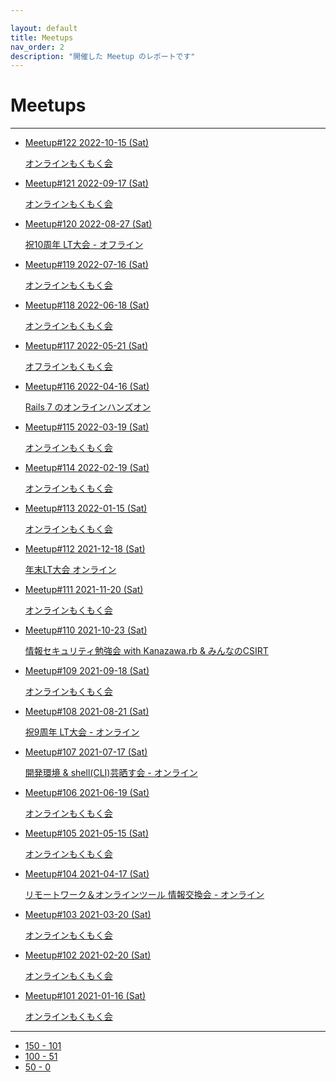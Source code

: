 ```yaml
---

layout: default
title: Meetups
nav_order: 2
description: "開催した Meetup のレポートです"
---
```


# Meetups

---

<ul>
  <li class="meetup__card">
    <a href="/122" class="meetup__link">Meetup#122
      <span class="meetup__date text-grey-dk-000">2022-10-15 (Sat)</span>
      <p class="meetup__description text-grey-dk-300">
        オンラインもくもく会
      </p>
    </a>
  </li>

  <li class="meetup__card">
    <a href="/121" class="meetup__link">Meetup#121
      <span class="meetup__date text-grey-dk-000">2022-09-17 (Sat)</span>
      <p class="meetup__description text-grey-dk-300">
        オンラインもくもく会
      </p>
    </a>
  </li>

  <li class="meetup__card">
    <a href="/120" class="meetup__link">Meetup#120
      <span class="meetup__date text-grey-dk-000">2022-08-27 (Sat)</span>
      <p class="meetup__description text-grey-dk-300">
        祝10周年 LT大会 - オフライン
      </p>
    </a>
  </li>

  <li class="meetup__card">
    <a href="/119" class="meetup__link">Meetup#119
      <span class="meetup__date text-grey-dk-000">2022-07-16 (Sat)</span>
      <p class="meetup__description text-grey-dk-300">
      オンラインもくもく会
      </p>
    </a>
  </li>

  <li class="meetup__card">
    <a href="/118" class="meetup__link">Meetup#118
      <span class="meetup__date text-grey-dk-000">2022-06-18 (Sat)</span>
      <p class="meetup__description text-grey-dk-300">
      オンラインもくもく会
      </p>
    </a>
  </li>

  <li class="meetup__card">
    <a href="/117" class="meetup__link">Meetup#117
      <span class="meetup__date text-grey-dk-000">2022-05-21 (Sat)</span>
      <p class="meetup__description text-grey-dk-300">
      オフラインもくもく会
      </p>
    </a>
  </li>

  <li class="meetup__card">
    <a href="/116" class="meetup__link">Meetup#116
      <span class="meetup__date text-grey-dk-000">2022-04-16 (Sat)</span>
      <p class="meetup__description text-grey-dk-300">
      Rails 7 のオンラインハンズオン
      </p>
    </a>
  </li>

  <li class="meetup__card">
    <a href="/115" class="meetup__link">Meetup#115
      <span class="meetup__date text-grey-dk-000">2022-03-19 (Sat)</span>
      <p class="meetup__description text-grey-dk-300">
      オンラインもくもく会
      </p>
    </a>
  </li>

  <li class="meetup__card">
    <a href="/114" class="meetup__link">Meetup#114
      <span class="meetup__date text-grey-dk-000">2022-02-19 (Sat)</span>
      <p class="meetup__description text-grey-dk-300">
      オンラインもくもく会
      </p>
    </a>
  </li>

  <li class="meetup__card">
    <a href="/113" class="meetup__link">Meetup#113
      <span class="meetup__date text-grey-dk-000">2022-01-15 (Sat)</span>
      <p class="meetup__description text-grey-dk-300">
      オンラインもくもく会
      </p>
    </a>
  </li>

  <li class="meetup__card">
    <a href="/112" class="meetup__link">Meetup#112
      <span class="meetup__date text-grey-dk-000">2021-12-18 (Sat)</span>
      <p class="meetup__description text-grey-dk-300">
      年末LT大会 オンライン
      </p>
    </a>
  </li>

  <li class="meetup__card">
    <a href="/111" class="meetup__link">Meetup#111
      <span class="meetup__date text-grey-dk-000">2021-11-20 (Sat)</span>
      <p class="meetup__description text-grey-dk-300">
      オンラインもくもく会
      </p>
    </a>
  </li>

  <li class="meetup__card">
    <a href="/110" class="meetup__link">Meetup#110
      <span class="meetup__date text-grey-dk-000">2021-10-23 (Sat)</span>
      <p class="meetup__description text-grey-dk-300">
      情報セキュリティ勉強会 with Kanazawa.rb & みんなのCSIRT
      </p>
    </a>
  </li>

  <li class="meetup__card">
    <a href="/109" class="meetup__link">Meetup#109
      <span class="meetup__date text-grey-dk-000">2021-09-18 (Sat)</span>
      <p class="meetup__description text-grey-dk-300">
      オンラインもくもく会
      </p>
    </a>
  </li>

  <li class="meetup__card">
    <a href="/108" class="meetup__link">Meetup#108
      <span class="meetup__date text-grey-dk-000">2021-08-21 (Sat)</span>
      <p class="meetup__description text-grey-dk-300">
      祝9周年 LT大会 - オンライン
      </p>
    </a>
  </li>

  <li class="meetup__card">
    <a href="/107" class="meetup__link">Meetup#107
      <span class="meetup__date text-grey-dk-000">2021-07-17 (Sat)</span>
      <p class="meetup__description text-grey-dk-300">
      開発環境 & shell(CLI)芸晒す会 - オンライン
      </p>
    </a>
  </li>

  <li class="meetup__card">
    <a href="/106" class="meetup__link">Meetup#106
      <span class="meetup__date text-grey-dk-000">2021-06-19 (Sat)</span>
      <p class="meetup__description text-grey-dk-300">
      オンラインもくもく会
      </p>
    </a>
  </li>

  <li class="meetup__card">
    <a href="/105" class="meetup__link">Meetup#105
      <span class="meetup__date text-grey-dk-000">2021-05-15 (Sat)</span>
      <p class="meetup__description text-grey-dk-300">
      オンラインもくもく会
      </p>
    </a>
  </li>

  <li class="meetup__card">
    <a href="/104" class="meetup__link">Meetup#104
      <span class="meetup__date text-grey-dk-000">2021-04-17 (Sat)</span>
      <p class="meetup__description text-grey-dk-300">
      リモートワーク＆オンラインツール 情報交換会 - オンライン
      </p>
    </a>
  </li>

  <li class="meetup__card">
    <a href="/103" class="meetup__link">Meetup#103
      <span class="meetup__date text-grey-dk-000">2021-03-20 (Sat)</span>
      <p class="meetup__description text-grey-dk-300">
      オンラインもくもく会
      </p>
    </a>
  </li>

  <li class="meetup__card">
    <a href="/102" class="meetup__link">Meetup#102
      <span class="meetup__date text-grey-dk-000">2021-02-20 (Sat)</span>
      <p class="meetup__description text-grey-dk-300">
      オンラインもくもく会
      </p>
    </a>
  </li>

  <li class="meetup__card">
    <a href="/101" class="meetup__link">Meetup#101
      <span class="meetup__date text-grey-dk-000">2021-01-16 (Sat)</span>
      <p class="meetup__description text-grey-dk-300">
      オンラインもくもく会
      </p>
    </a>
  </li>

</ul>

---

<ul class="meetup__pagination">
  <li class="meetup__pagination-item bg-red-350">
    <a href="/meetups" class="text-white meetup__pagination-item--current">
      150 - 101
    </a>
  </li>

  <li class="meetup__pagination-item">
    <a href="/meetups-100-51">
      100 - 51
    </a>
  </li>

  <li class="meetup__pagination-item">
    <a href="/meetups-50-0">
      50 - 0
    </a>
  </li>
</ul>
